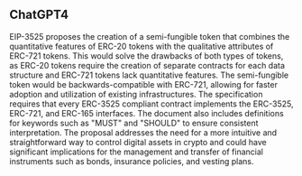 ## ChatGPT4

EIP-3525 proposes the creation of a semi-fungible token that combines the quantitative features of ERC-20 tokens with the qualitative attributes of ERC-721 tokens. This would solve the drawbacks of both types of tokens, as ERC-20 tokens require the creation of separate contracts for each data structure and ERC-721 tokens lack quantitative features. The semi-fungible token would be backwards-compatible with ERC-721, allowing for faster adoption and utilization of existing infrastructures. The specification requires that every ERC-3525 compliant contract implements the ERC-3525, ERC-721, and ERC-165 interfaces. The document also includes definitions for keywords such as "MUST" and "SHOULD" to ensure consistent interpretation. The proposal addresses the need for a more intuitive and straightforward way to control digital assets in crypto and could have significant implications for the management and transfer of financial instruments such as bonds, insurance policies, and vesting plans.
